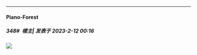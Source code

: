 
*****

####  Piano-Forest  
##### 348#         楼主| 发表于 2023-2-12 00:16

<img src="https://p.sda1.dev/9/12bc9b1656bb9414efa94f98d50bfbf2/yande.re 1062080 kantai_collection masaki_nako swimsuits yahagi__kancolle_ yamato__kancolle_.jpg" referrerpolicy="no-referrer">

